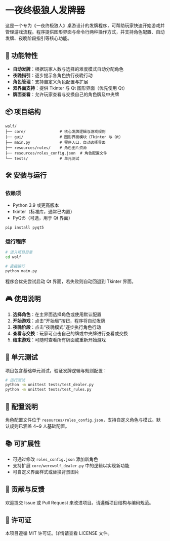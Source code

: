 # 一夜终极狼人发牌器

这是一个专为《一夜终极狼人》桌游设计的发牌程序，可帮助玩家快速开始游戏并管理游戏流程。程序提供图形界面与命令行两种操作方式，并支持角色配置、自动发牌、夜晚阶段指引等核心功能。

## 🧩 功能特性

- **自动发牌**：根据玩家人数与选择的难度模式自动分配角色
- **夜晚指引**：逐步提示各角色执行夜晚行动
- **角色管理**：支持自定义角色配置与扩展
- **双界面支持**：提供 Tkinter 与 Qt 图形界面（优先使用 Qt）
- **牌面查看**：允许玩家查看与交换自己的角色牌及中央牌

## 📦 项目结构

```
wolf/
├── core/               # 核心发牌逻辑与游戏规则
├── gui/                # 图形界面模块（Tkinter 与 Qt）
├── main.py             # 程序入口，自动选择界面
├── resources/roles/    # 角色图片资源
├── resources/roles_config.json  # 角色配置文件
└── tests/              # 单元测试
```

## 🛠️ 安装与运行

### 依赖项

- Python 3.9 或更高版本
- tkinter（标准库，通常已内置）
- PyQt5（可选，用于 Qt 界面）

```bash
pip install pyqt5
```

### 运行程序

```bash
# 进入项目目录
cd wolf

# 直接运行
python main.py
```

程序会优先尝试启动 Qt 界面，若失败则自动回退到 Tkinter 界面。

## 🎮 使用说明

1. **选择角色**：在主界面选择角色或使用默认配置
2. **开始游戏**：点击“开始局”按钮，程序将自动发牌
3. **夜晚阶段**：点击“夜晚模式”逐步执行角色行动
4. **查看与交换**：玩家可点击自己的牌或中央牌进行查看或交换
5. **结束游戏**：可随时查看所有牌面或重新开始游戏

## 🧪 单元测试

项目包含基础单元测试，验证发牌逻辑与规则配置：

```bash
# 运行测试
python -m unittest tests/test_dealer.py
python -m unittest tests/test_rules.py
```

## 📄 配置说明

角色配置文件位于 `resources/roles_config.json`，支持自定义角色与模式。默认规则已涵盖 4~9 人基础配置。

## 📚 可扩展性

- 可通过修改 `roles_config.json` 添加新角色
- 支持扩展 `core/werewolf_dealer.py` 中的逻辑以实现新功能
- 可自定义界面样式或替换背景图片

## 📝 贡献与反馈

欢迎提交 Issue 或 Pull Request 来改进项目。请遵循项目结构与编码规范。

## 📄 许可证

本项目遵循 MIT 许可证。详情请查看 LICENSE 文件。